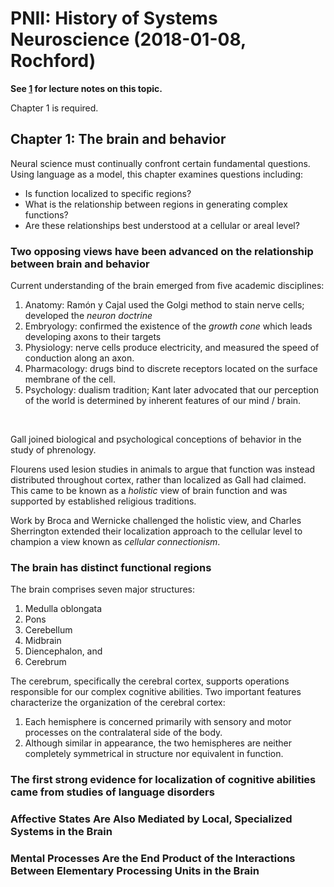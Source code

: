 # PNII: History of Systems Neuroscience (2018-01-08, Rochford)
**See [1](../lecture_notes/pnii_2018_01_08_emd.md) for lecture notes on this topic.**

Chapter 1 is required.

## Chapter 1: The brain and behavior

Neural science must continually confront certain fundamental questions.
Using language as a model, this chapter examines questions including:
* Is function localized to specific regions?
* What is the relationship between regions in generating complex functions?
* Are these relationships best understood at a cellular or areal level?

### Two opposing views have been advanced on the relationship between brain and behavior

Current understanding of the brain emerged from five academic disciplines:
1. Anatomy: Ramón y Cajal used the Golgi method to stain nerve cells; developed the *neuron doctrine*
2. Embryology: confirmed the existence of the *growth cone* which leads developing axons to their targets
3. Physiology: nerve cells produce electricity, and measured the speed of conduction along an axon.
4. Pharmacology: drugs bind to discrete receptors located on the surface membrane of the cell.
5. Psychology: dualism tradition; Kant later advocated that our perception of the world is determined by inherent features of our mind / brain.  

<br>

Gall joined biological and psychological conceptions of behavior in the study of phrenology.

Flourens used lesion studies in animals to argue that function was instead distributed throughout cortex, rather than localized as Gall had claimed.
This came to be known as a *holistic* view of brain function and was supported by established religious traditions.

Work by Broca and Wernicke challenged the holistic view, and Charles Sherrington extended their localization approach to the cellular level to champion a view known as *cellular connectionism*.

### The brain has distinct functional regions

The brain comprises seven major structures:
1. Medulla oblongata
2. Pons
3. Cerebellum
4. Midbrain
5. Diencephalon, and
6. Cerebrum

The cerebrum, specifically the cerebral cortex, supports operations responsible for our complex cognitive abilities. Two important features characterize the organization of the cerebral cortex:
1. Each hemisphere is concerned primarily with sensory and motor processes on the contralateral side of the body.
2. Although similar in appearance, the two hemispheres are neither completely symmetrical in structure nor equivalent in function.

### The first strong evidence for localization of cognitive abilities came from studies of language disorders



### Affective States Are Also Mediated by Local, Specialized Systems in the Brain
### Mental Processes Are the End Product of the Interactions Between Elementary Processing Units in the Brain
